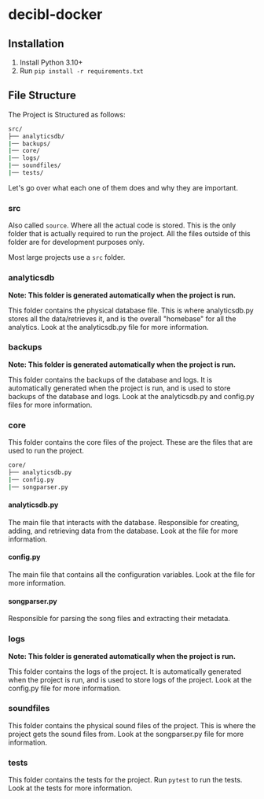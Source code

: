 # decibl-docker

## Installation

1. Install Python 3.10+
2. Run `pip install -r requirements.txt`

## File Structure

The Project is Structured as follows:

<!-- src/ has backups/ analyticsdb/ core/ logs/ soundfiles/ tests/ -->
```bash
src/
├── analyticsdb/
|── backups/
|── core/
|── logs/
|── soundfiles/
|── tests/
```
Let's go over what each one of them does and why they are important.

### src

Also called `source`. Where all the actual code is stored. This is the only folder that is actually required to run the project. All the files outside of this folder are for development purposes only.

Most large projects use a `src` folder.

### analyticsdb

__Note: This folder is generated automatically when the project is run.__

This folder contains the physical database file. This is where analyticsdb.py stores all the data/retrieves it, and is the overall "homebase" for all the analytics. Look at the analyticsdb.py file for more information.

### backups

__Note: This folder is generated automatically when the project is run.__

This folder contains the backups of the database and logs. It is automatically generated when the project is run, and is used to store backups of the database and logs. Look at the analyticsdb.py and config.py files for more information.

### core

This folder contains the core files of the project. These are the files that are used to run the project. 

```bash
core/
├── analyticsdb.py
|── config.py
|── songparser.py
```

#### analyticsdb.py

The main file that interacts with the database. Responsible for creating, adding, and retrieving data from the database. Look at the file for more information.

#### config.py

The main file that contains all the configuration variables. Look at the file for more information.

#### songparser.py

Responsible for parsing the song files and extracting their metadata.

### logs

__Note: This folder is generated automatically when the project is run.__

This folder contains the logs of the project. It is automatically generated when the project is run, and is used to store logs of the project. Look at the config.py file for more information.

### soundfiles

This folder contains the physical sound files of the project. This is where the project gets the sound files from. Look at the songparser.py file for more information.

### tests

This folder contains the tests for the project. Run `pytest` to run the tests. Look at the tests for more information.  
